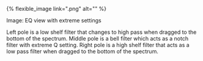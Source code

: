 ---
---

{% flexible_image link=".png" alt="" %}

Image: EQ view with extreme settings

Left pole is a low shelf filter that changes to high pass when dragged to the bottom of the spectrum. Middle pole is a bell filter which acts as a notch filter with extreme Q setting. Right pole is a high shelf filter that acts as a low pass filter when dragged to the bottom of the spectrum.
